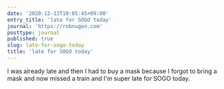 ```yaml
---
date: '2020-12-13T10:05:45+09:00'
entry_title: 'late for SOGO today'
journal: 'https://robnugen.com'
posttype: journal
published: true
slug: late-for-sogo-today
title: 'late for SOGO today'
---
```


I was already late and then I had to buy a mask because I forgot to bring a mask and now missed a train and I'm super late for SOGO today.


